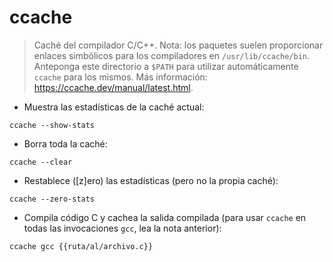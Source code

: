 # ccache

> Caché del compilador C/C++.
> Nota: los paquetes suelen proporcionar enlaces simbólicos para los compiladores en `/usr/lib/ccache/bin`. Anteponga este directorio a `$PATH` para utilizar automáticamente `ccache` para los mismos.
> Más información: <https://ccache.dev/manual/latest.html>.

- Muestra las estadísticas de la caché actual:

`ccache --show-stats`

- Borra toda la caché:

`ccache --clear`

- Restablece ([z]ero) las estadísticas (pero no la propia caché):

`ccache --zero-stats`

- Compila código C y cachea la salida compilada (para usar `ccache` en todas las invocaciones `gcc`, lea la nota anterior):

`ccache gcc {{ruta/al/archivo.c}}`

